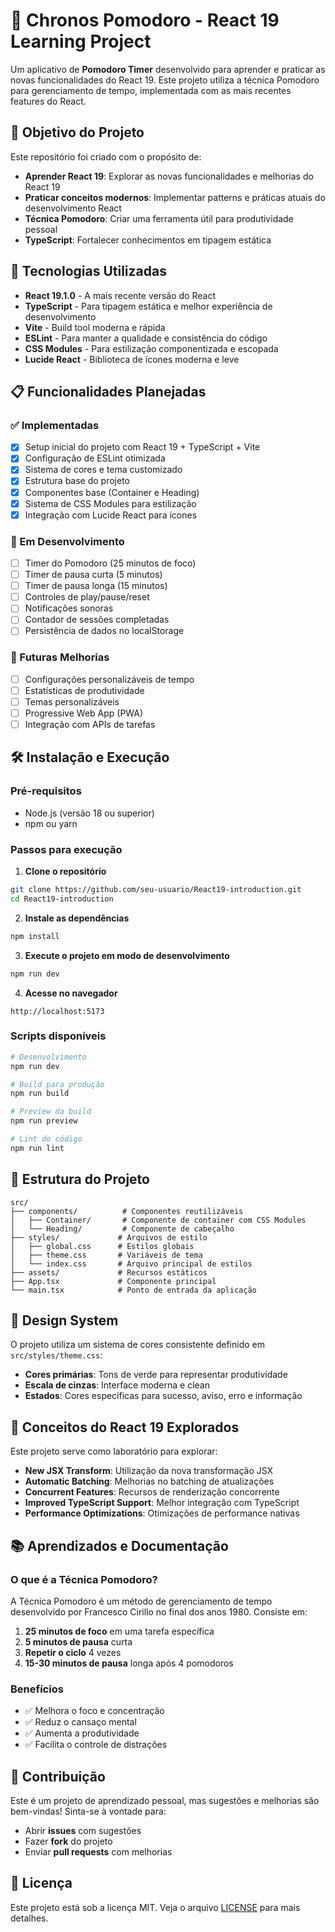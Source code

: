 # 🍅 Chronos Pomodoro - React 19 Learning Project

Um aplicativo de **Pomodoro Timer** desenvolvido para aprender e praticar as novas funcionalidades do React 19. Este projeto utiliza a técnica Pomodoro para gerenciamento de tempo, implementada com as mais recentes features do React.

## 🎯 Objetivo do Projeto

Este repositório foi criado com o propósito de:

- **Aprender React 19**: Explorar as novas funcionalidades e melhorias do React 19
- **Praticar conceitos modernos**: Implementar patterns e práticas atuais do desenvolvimento React
- **Técnica Pomodoro**: Criar uma ferramenta útil para produtividade pessoal
- **TypeScript**: Fortalecer conhecimentos em tipagem estática

## 🚀 Tecnologias Utilizadas

- **React 19.1.0** - A mais recente versão do React
- **TypeScript** - Para tipagem estática e melhor experiência de desenvolvimento
- **Vite** - Build tool moderna e rápida
- **ESLint** - Para manter a qualidade e consistência do código
- **CSS Modules** - Para estilização componentizada e escopada
- **Lucide React** - Biblioteca de ícones moderna e leve

## 📋 Funcionalidades Planejadas

### ✅ Implementadas

- [x] Setup inicial do projeto com React 19 + TypeScript + Vite
- [x] Configuração de ESLint otimizada
- [x] Sistema de cores e tema customizado
- [x] Estrutura base do projeto
- [x] Componentes base (Container e Heading)
- [x] Sistema de CSS Modules para estilização
- [x] Integração com Lucide React para ícones

### 🔄 Em Desenvolvimento

- [ ] Timer do Pomodoro (25 minutos de foco)
- [ ] Timer de pausa curta (5 minutos)
- [ ] Timer de pausa longa (15 minutos)
- [ ] Controles de play/pause/reset
- [ ] Notificações sonoras
- [ ] Contador de sessões completadas
- [ ] Persistência de dados no localStorage

### 🎯 Futuras Melhorias

- [ ] Configurações personalizáveis de tempo
- [ ] Estatísticas de produtividade
- [ ] Temas personalizáveis
- [ ] Progressive Web App (PWA)
- [ ] Integração com APIs de tarefas

## 🛠️ Instalação e Execução

### Pré-requisitos

- Node.js (versão 18 ou superior)
- npm ou yarn

### Passos para execução

1. **Clone o repositório**

```bash
git clone https://github.com/seu-usuario/React19-introduction.git
cd React19-introduction
```

2. **Instale as dependências**

```bash
npm install
```

3. **Execute o projeto em modo de desenvolvimento**

```bash
npm run dev
```

4. **Acesse no navegador**

```text
http://localhost:5173
```

### Scripts disponíveis

```bash
# Desenvolvimento
npm run dev

# Build para produção
npm run build

# Preview da build
npm run preview

# Lint do código
npm run lint
```

## 📁 Estrutura do Projeto

```text
src/
├── components/          # Componentes reutilizáveis
│   ├── Container/       # Componente de container com CSS Modules
│   └── Heading/         # Componente de cabeçalho
├── styles/             # Arquivos de estilo
│   ├── global.css      # Estilos globais
│   ├── theme.css       # Variáveis de tema
│   └── index.css       # Arquivo principal de estilos
├── assets/             # Recursos estáticos
├── App.tsx             # Componente principal
└── main.tsx            # Ponto de entrada da aplicação
```

## 🎨 Design System

O projeto utiliza um sistema de cores consistente definido em `src/styles/theme.css`:

- **Cores primárias**: Tons de verde para representar produtividade
- **Escala de cinzas**: Interface moderna e clean
- **Estados**: Cores específicas para sucesso, aviso, erro e informação

## 🧠 Conceitos do React 19 Explorados

Este projeto serve como laboratório para explorar:

- **New JSX Transform**: Utilização da nova transformação JSX
- **Automatic Batching**: Melhorias no batching de atualizações
- **Concurrent Features**: Recursos de renderização concorrente
- **Improved TypeScript Support**: Melhor integração com TypeScript
- **Performance Optimizations**: Otimizações de performance nativas

## 📚 Aprendizados e Documentação

### O que é a Técnica Pomodoro?

A Técnica Pomodoro é um método de gerenciamento de tempo desenvolvido por Francesco Cirillo no final dos anos 1980. Consiste em:

1. **25 minutos de foco** em uma tarefa específica
2. **5 minutos de pausa** curta
3. **Repetir o ciclo** 4 vezes
4. **15-30 minutos de pausa** longa após 4 pomodoros

### Benefícios

- ✅ Melhora o foco e concentração
- ✅ Reduz o cansaço mental
- ✅ Aumenta a produtividade
- ✅ Facilita o controle de distrações

## 🤝 Contribuição

Este é um projeto de aprendizado pessoal, mas sugestões e melhorias são bem-vindas! Sinta-se à vontade para:

- Abrir **issues** com sugestões
- Fazer **fork** do projeto
- Enviar **pull requests** com melhorias

## 📄 Licença

Este projeto está sob a licença MIT. Veja o arquivo [LICENSE](LICENSE) para mais detalhes.

